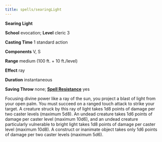 ```yaml
---
title: spells/searingLight
---
```

 **Searing Light**

**School** evocation; **Level** cleric 3

**Casting Time** 1 standard action

**Components** V, S

**Range** medium (100 ft. + 10 ft./level)

**Effect** ray

**Duration** instantaneous

**Saving Throw** none; **[Spell Resistance](../glossary.md#_spell-resistance)** yes

Focusing divine power like a ray of the sun, you project a blast of light from your open palm. You must succeed on a ranged touch attack to strike your target. A creature struck by this ray of light takes 1d8 points of damage per two caster levels (maximum 5d8). An undead creature takes 1d6 points of damage per caster level (maximum 10d6), and an undead creature particularly vulnerable to bright light takes 1d8 points of damage per caster level (maximum 10d8). A construct or inanimate object takes only 1d6 points of damage per two caster levels (maximum 5d6).

